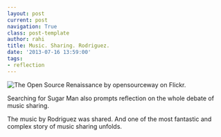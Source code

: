 ```yaml
---
layout: post
current: post
navigation: True
class: post-template
author: rahi
title: Music. Sharing. Rodriguez.
date: '2013-07-16 13:59:00'
tags:
- reflection
---
```


![The Open Source Renaissance by opensourceway on Flickr.][1]

Searching for Sugar Man also prompts reflection on the whole debate of music sharing.

The music by Rodriguez was shared. And one of the most fantastic and complex story of music sharing unfolds.

[1]: https://lh3.googleusercontent.com/KvHNk6YdrJum9iztC7pDyNp8uBX_U-REvA9qGml7qO-qasne4J3ThnpZvzrps4I_nze2mXtZWsmvdaoTq8lZ8pLN7QkwREG2hMravDw8QMhYm0ztYhU-6Hiquy0jjmMKxv58mhl8rGtJkuUqsmVgMnqcYvt9hZyTa9Ruvop9D0AbafvERZ_S9wTVZl8bL-64sSZkmKFqAz2UEfOLEe4769c1SiHEJHRfcfpQv8bsCAQEOHvdDA0mIsi3nOSLJ4gIZqv4ZaYgqfp-wHqsP9c-FkZqiEFnERTpfWXpUywSP7DnbedWeikVodYxDcCUCYhWhB3sLiAjLYezXwlbvDpBsIUNNjioxva6P0vAk5GQpcqfABzCasYu3VGdjobHxqicVe0yacYFQQeBcuoq42-IdYzkF858aJE-sIKACLf16axBzIAO2uS_pv1QxIEa_bbg7d3cw0T8lBtyRU68oBufOEKORWs-O5VK_I5vT6JVnUM5GIM7ClogyHFjiZ_vAS7UMAvWYq70w_cQX8sPAMoNoCe1JsWDCEawQqzNoiM4VVcUd-X1mMO9qIdrp_2MWY6C0EgL_HwEnpLJFvMbnv8DlnHeCc45zPPmpKcO-vDqGrEGxGHhJ23L0Q=w500-h281-no
